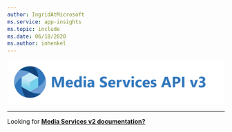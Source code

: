 ```yaml
---
author: IngridAtMicrosoft
ms.service: app-insights  
ms.topic: include
ms.date: 06/18/2020
ms.author: inhenkel
---
```


<Token>![media services logo v3](../media/media-services-api-logo/azure-media-services-logo-v3.svg)<br><hr color="#5ea0ef" size="10">Looking for [**Media Services v2 documentation?**](../../previous/media-services-overview.md)</Token>